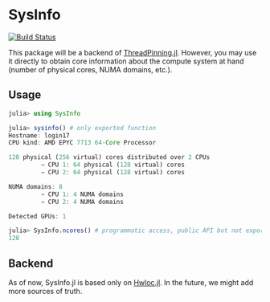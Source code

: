 # SysInfo

[![Build Status](https://github.com/carstenbauer/SysInfo.jl/actions/workflows/CI.yml/badge.svg?branch=main)](https://github.com/carstenbauer/SysInfo.jl/actions/workflows/CI.yml?query=branch%3Amain)

This package will be a backend of [ThreadPinning.jl](https://github.com/carstenbauer/ThreadPinning.jl). However, you may use it directly to obtain core information about the compute system at hand (number of physical cores, NUMA domains, etc.).

## Usage

```julia
julia> using SysInfo

julia> sysinfo() # only exported function
Hostname: login17
CPU kind: AMD EPYC 7713 64-Core Processor

128 physical (256 virtual) cores distributed over 2 CPUs
         → CPU 1: 64 physical (128 virtual) cores
         → CPU 2: 64 physical (128 virtual) cores

NUMA domains: 8
         → CPU 1: 4 NUMA domains
         → CPU 2: 4 NUMA domains

Detected GPUs: 1

julia> SysInfo.ncores() # programmatic access, public API but not exported
128
```

## Backend

As of now, SysInfo.jl is based only on [Hwloc.jl](https://github.com/JuliaParallel/Hwloc.jl). In the future, we might add more sources of truth.
